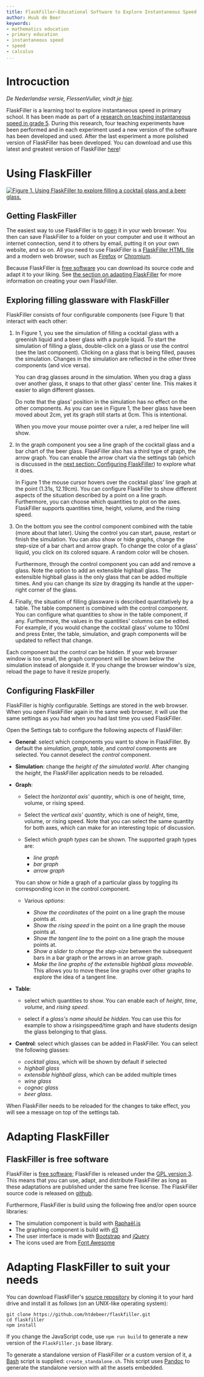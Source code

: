 ```yaml
---
title: FlaskFiller—Educational Software to Explore Instantaneous Speed
author: Huub de Beer
keywords:
- mathematics education
- primary education
- instantaneous speed
- speed
- calculus
...
```


# Introcuction

*De Nederlandse versie, FlessenVuller, vindt je
[hier](https://heerdebeer.org/Software/flessenvuller).*

FlaskFiller is a learning tool to explore instantaneous speed in primary
school. It has been made as part of a [research on teaching instantaneous
speed in grade 5](https://heerdebeer.org/DR/). During this research, four
teaching experiments have been performed and in each experiment used a new
version of the software has been developed and used. After the last experiment
a more polished version of FlaskFiller has been developed. You can download
and use this latest and greatest version of FlaskFiller
[here](standalone_flaskfiller.html)!

# Using FlaskFiller

[![Figure 1. Using FlaskFiller to explore filling a cocktail glass and a beer
glass.](flaskfiller.png)](standalone_flaskfiller.html)

## Getting FlaskFiller

The easiest way to use FlaskFiller is to [open](standalone_flaskfiller.html)
it in your web browser. You then can save FlaskFiller to a folder on your
computer and use it without an internet connection, send it to others by
email, putting it on your own website, and so on. All you need to use
FlaskFiller is a [FlaskFiller HTML file](standalone_flaskfiller.html) and a
modern web browser, such as
[Firefox](https://www.mozilla.org/en-US/firefox/new/) or
[Chromium](https://www.chromium.org/).

Because FlaskFiller is [free
software](https://www.gnu.org/philosophy/free-sw.en.html) you can download its
source code and adapt it to your liking. See [the section on adapting
FlaskFiller](#adapting-flaskfiller) for more information on creating your own
FlaskFiller.

## Exploring filling glassware with FlaskFiller

FlaskFiller consists of four configurable components (see Figure 1) that
interact with each other:

1.  In Figure 1, you see the simulation of filling a cocktail glass with a
    greenish liquid and a beer glass with a purple liquid.  To start the
    simulation of filling a glass, double-click on a glass or use the control
    (see the last component).  Clicking on a glass that is being filled,
    pauses the simulation. Changes in the simulation are reflected in the
    other three components (and vice versa).

    You can drag glasses around in the simulation. When you drag a glass over
    another glass, it snaps to that other glass' center line. This makes it
    easier to align different glasses.

    Do note that the glass' position in the simulation has no effect on the
    other components. As you can see in Figure 1, the beer glass have been
    moved about 2cm, yet its graph still starts at 0cm. This is intentional.

    When you move your mouse pointer over a ruler, a red helper line will
    show.

2.  In the graph component you see a line graph of the cocktail glass and a
    bar chart of the beer glass. FlaskFiller also has a third type of graph,
    the arrow graph. You can enable the arrow chart via the settings tab
    (which is discussed in the [next section: Configuring
    FlaskFiller](#configuring-flaskfiller)) to explore what it does.

    In Figure 1 the mouse cursor hovers over the cocktail glass' line graph at
    the point (1.31s, 12.19cm). You can configure FlaskFiller to show
    different aspects of the situation described by a point on a line graph.
    Furthermore, you can choose which quantities to plot on the axes.
    FlaskFiller supports quantities time, height, volume, and the rising
    speed. 

3.  On the bottom you see the control component combined with the table (more
    about that later). Using the control you can start, pause, restart or
    finish the simulation. You can also show or hide graphs, change the
    step-size of a bar chart and arrow graph. To change the color of a glass'
    liquid, you click on its colored square. A random color will be chosen.
   
    Furthermore, through the control component you can add and remove a glass.
    Note the option to add an extensible highball glass. The extensible
    highball glass is the only glass that can be added multiple times. And you
    can change its size by dragging its handle at the upper-right corner of
    the glass.

4.  Finally, the situation of filling glassware is described quantitatively by
    a table. The table component is combined with the control component.  You
    can configure what quantities to show in the table component, if any.
    Furthermore, the values in the quantities' columns can be edited. For
    example, if you would change the cocktail glass' volume to 100ml and press
    Enter, the table, simulation, and graph components will be updated to
    reflect that change.

Each component but the control can be hidden.  If your web browser window is
too small, the graph component will be shown below the simulation instead of
alongside it. If you change the browser window's size, reload the page to have
it resize properly.

## Configuring FlaskFiller

FlaskFiller is highly configurable. Settings are stored in the web browser.
When you open FlaskFiller again in the same web browser, it will use the same
settings as you had when you had last time you used FlaskFiller.

Open the Settings tab to configure the following aspects of FlaskFiller:

-   **General**: select which components you want to show in FlaskFiller. By
    default the *simulation*, *graph*, *table*, and *control* components are
    selected.  You cannot deselect the *control* component.

-   **Simulation**: change the *height of the simulated world*. After changing
    the *height*, the FlaskFiller application needs to be reloaded.

-   **Graph**:
  
    -   Select the *horizontal axis' quantity*, which is one of height, time,
        volume, or rising speed.
    -   Select the *vertical axis' quantity*, which is one of height, time,
        volume, or rising speed. Note that you can select the same quantity
        for both axes, which can make for an interesting topic of discussion.
    -   Select which *graph types* can be shown. The supported graph types
        are:
    
        - *line graph*
        - *bar graph*
        - *arrow graph*

    You can show or hide a graph of a particular glass by toggling its
    corresponding icon in the control component.

    -   Various *options*:

        -   *Show the coordinates* of the point on a line graph the mouse
            points at.
        -   *Show the rising speed* in the point on a line graph the mouse
            points at.
        -   *Show the tangent line* to the point on a line graph the mouse
            points at.
        -   *Show a slider to change the step-size* between the subsequent
            bars in a bar graph or the arrows in an arrow graph.
        -   *Make the line graphs of the extensible highball glass moveable*.
            This allows you to move these line graphs over other graphs to
            explore the idea of a tangent line.

-   **Table**: 

    -   select which quantities to show. You can enable each of *height*,
        *time*, *volume*, and *rising speed*.

    -   select if a *glass's name should be hidden*. You can use this for
        example to show a risingspeed/time graph and have students design the
        glass belonging to that glass.

-   **Control**: select which glasses can be added in FlaskFiller. You can
    select the following glasses:

    -   *cocktail glass*, which will be shown by default if selected
    -   *highball glass*
    -   *extensible highball glass*, which can be added multiple times
    -   *wine glass*
    -   *cognac glass*
    -   *beer glass*.

When FlaskFiller needs to be reloaded for the changes to take effect, you will
see a message on top of the settings tab.

# Adapting FlaskFiller

## FlaskFiller is free software

FlaskFiller is [free
software](https://www.gnu.org/philosophy/free-sw.en.html); FlaskFiller is
released under the [GPL version
3](https://www.gnu.org/licenses/gpl-3.0.en.html). This means that you can use,
adapt, and distribute FlaskFiller as long as these adaptations are published
under the same free license. The FlaskFiller source code is released on
[github](https://github.com/htdebeer/flaskfiller).

Furthermore, FlaskFiller is build using the following free and/or open source
libraries:

-   The simulation component is build with
    [Raphaël.js](http://dmitrybaranovskiy.github.io/raphael/)
-   The graphing component is build with [d3](https://d3js.org/)
-   The user interface is made with
    [Bootstrap](https://v4-alpha.getbootstrap.com/) and
    [jQuery](https://blog.jquery.com/)
-   The icons used are from [Font Awesome](http://fontawesome.io/)

# Adapting FlaskFiller to suit your needs

You can download FlaskFiller's [source repository](https://github.com/htdebeer/flaskfiller)
by cloning it to your hard drive and install it as follows (on an UNIX-like operating system):

~~~{.bash}
git clone https://github.com/htdebeer/flaskfiller.git
cd flaskfiller
npm install
~~~

If you change the JavaScript code, use `npm run build` to generate a new
version of the `FlaskFiller.js` base library.

To generate a standalone version of FlaskFiller or a custom version of it, a
[Bash](https://www.gnu.org/software/bash/) script is supplied:
`create_standalone.sh`. This script uses [Pandoc](http://pandoc.org) to
generate the standalone version with all the assets embedded.
